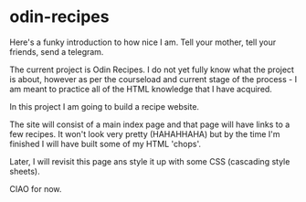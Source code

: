 # odin-recipes
Here's a funky introduction to how nice I am. Tell your mother, tell your friends, send a telegram.

The current project is Odin Recipes. I do not yet fully know what the project is about, however as per the courseload and current stage of the process - I am meant to practice all of the HTML knowledge that I have acquired.

In this project I am going to build a recipe website.

The site will consist of a main index page and that page will have links to a few recipes. It won't look very pretty (HAHAHHAHA) but by the time I'm finished I will have built some of my HTML 'chops'.

Later, I will revisit this page ans style it up with some CSS (cascading style sheets).

CIAO for now.